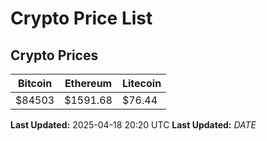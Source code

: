 # Crypto Price List

## Crypto Prices
| Bitcoin | Ethereum | Litecoin |
| ------- | -------- | -------- |
| $84503 | $1591.68 | $76.44 |
**Last Updated:** 2025-04-18 20:20 UTC
**Last Updated:** $DATE$
